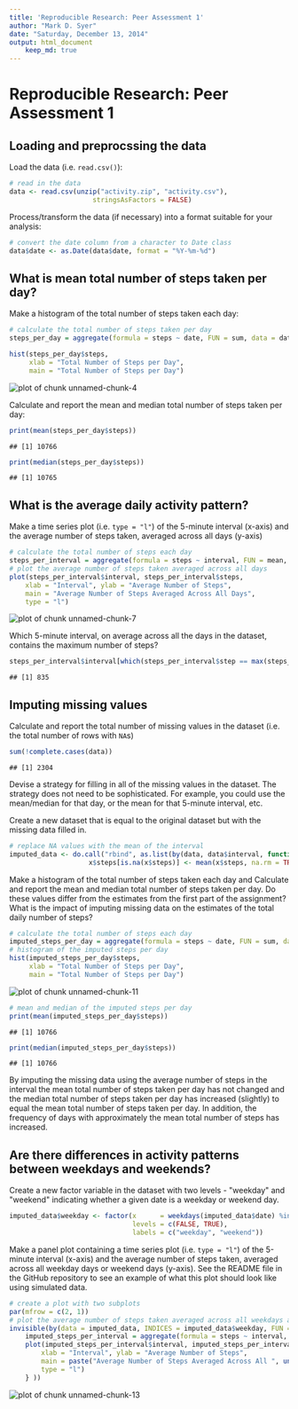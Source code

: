 ```yaml
---
title: 'Reproducible Research: Peer Assessment 1'
author: "Mark D. Syer"
date: "Saturday, December 13, 2014"
output: html_document
    keep_md: true
---
```



# Reproducible Research: Peer Assessment 1

## Loading and preprocssing the data

Load the data (i.e. `read.csv()`):


```r
# read in the data
data <- read.csv(unzip("activity.zip", "activity.csv"),
                     stringsAsFactors = FALSE)
```

Process/transform the data (if necessary) into a format suitable for your analysis:


```r
# convert the date column from a character to Date class
data$date <- as.Date(data$date, format = "%Y-%m-%d")
```

## What is mean total number of steps taken per day?

Make a histogram of the total number of steps taken each day:


```r
# calculate the total number of steps taken per day
steps_per_day = aggregate(formula = steps ~ date, FUN = sum, data = data, na.rm = TRUE)

hist(steps_per_day$steps,
     xlab = "Total Number of Steps per Day",
     main = "Total Number of Steps per Day")
```

![plot of chunk unnamed-chunk-4](figure/unnamed-chunk-4-1.png) 

Calculate and report the mean and median total number of steps taken per day:


```r
print(mean(steps_per_day$steps))
```

```
## [1] 10766
```


```r
print(median(steps_per_day$steps))
```

```
## [1] 10765
```

## What is the average daily activity pattern?

Make a time series plot (i.e. `type = "l"`) of the 5-minute interval (x-axis) and the average number of steps taken, averaged across all days (y-axis)


```r
# calculate the total number of steps each day
steps_per_interval = aggregate(formula = steps ~ interval, FUN = mean, data = data, na.rm = TRUE)
# plot the average number of steps taken averaged across all days
plot(steps_per_interval$interval, steps_per_interval$steps,
    xlab = "Interval", ylab = "Average Number of Steps",
    main = "Average Number of Steps Averaged Across All Days",
    type = "l")
```

![plot of chunk unnamed-chunk-7](figure/unnamed-chunk-7-1.png) 

Which 5-minute interval, on average across all the days in the dataset, contains the maximum number of steps?


```r
steps_per_interval$interval[which(steps_per_interval$step == max(steps_per_interval$step))] 
```

```
## [1] 835
```

## Imputing missing values

Calculate and report the total number of missing values in the dataset (i.e. the total number of rows with `NA`s)


```r
sum(!complete.cases(data))
```

```
## [1] 2304
```

Devise a strategy for filling in all of the missing values in the dataset. The strategy does not need to be sophisticated. For example, you could use the mean/median for that day, or the mean for that 5-minute interval, etc.

Create a new dataset that is equal to the original dataset but with the missing data filled in.


```r
# replace NA values with the mean of the interval
imputed_data <- do.call("rbind", as.list(by(data, data$interval, function(x) { 
                    x$steps[is.na(x$steps)] <- mean(x$steps, na.rm = TRUE); return(x) })))
```

Make a histogram of the total number of steps taken each day and Calculate and report the mean and median total number of steps taken per day. Do these values differ from the estimates from the first part of the assignment? What is the impact of imputing missing data on the estimates of the total daily number of steps?


```r
# calculate the total number of steps each day
imputed_steps_per_day = aggregate(formula = steps ~ date, FUN = sum, data = imputed_data, na.rm = TRUE)
# histogram of the imputed steps per day
hist(imputed_steps_per_day$steps,
     xlab = "Total Number of Steps per Day",
     main = "Total Number of Steps per Day")
```

![plot of chunk unnamed-chunk-11](figure/unnamed-chunk-11-1.png) 

```r
# mean and median of the imputed steps per day
print(mean(imputed_steps_per_day$steps))
```

```
## [1] 10766
```

```r
print(median(imputed_steps_per_day$steps))
```

```
## [1] 10766
```

By imputing the missing data using the average number of steps in the interval the mean total number of steps taken per day has not changed and the median total number of steps taken per day has increased (slightly) to equal the mean total number of steps taken per day.  In addition, the frequency of days with approximately the mean total number of steps has increased.

## Are there differences in activity patterns between weekdays and weekends?

Create a new factor variable in the dataset with two levels - "weekday" and "weekend" indicating whether a given date is a weekday or weekend day.


```r
imputed_data$weekday <- factor(x      = weekdays(imputed_data$date) %in% c("Saturday", "Sunday"), 
                               levels = c(FALSE, TRUE), 
                               labels = c("weekday", "weekend"))
```

Make a panel plot containing a time series plot (i.e. ```type = "l"```) of the 5-minute interval (x-axis) and the average number of steps taken, averaged across all weekday days or weekend days (y-axis). See the README file in the GitHub repository to see an example of what this plot should look like using simulated data.


```r
# create a plot with two subplots
par(mfrow = c(2, 1))
# plot the average number of steps taken averaged across all weekdays and across all weekends
invisible(by(data = imputed_data, INDICES = imputed_data$weekday, FUN = function(x) {
    imputed_steps_per_interval = aggregate(formula = steps ~ interval, FUN = mean, data = x, na.rm = TRUE)
    plot(imputed_steps_per_interval$interval, imputed_steps_per_interval$steps,
        xlab = "Interval", ylab = "Average Number of Steps",
        main = paste("Average Number of Steps Averaged Across All ", unique(x$weekday), "s", sep = ""),
        type = "l")
    } ))
```

![plot of chunk unnamed-chunk-13](figure/unnamed-chunk-13-1.png) 
